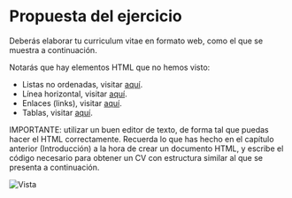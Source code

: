 # Propuesta del ejercicio

Deberás elaborar tu curriculum vitae en formato web, como el que se muestra a continuación.

Notarás que hay elementos HTML que no hemos visto:

- Listas no ordenadas, visitar [aquí](https://www.mclibre.org/consultar/htmlcss/html/html-listas.html).
- Línea horizontal, visitar [aquí](https://www.mclibre.org/consultar/htmlcss/html/html-bloques.html#etiqueta-hr).
- Enlaces (links), visitar [aquí](https://www.mclibre.org/consultar/htmlcss/html/html-enlaces.html).
- Tablas, visitar [aquí](https://www.mclibre.org/consultar/htmlcss/html/html-tablas.html).

IMPORTANTE: utilizar un buen editor de texto, de forma tal que puedas hacer el HTML correctamente. Recuerda lo que has hecho en el capítulo anterior (Introducción) a la hora de crear un documento HTML, y escribe el código necesario para obtener un CV con estructura similar al que se presenta a continuación.

![Vista](https://cdn.discordapp.com/attachments/789169114686029906/993291744512856144/html_6_practica_html.png)
